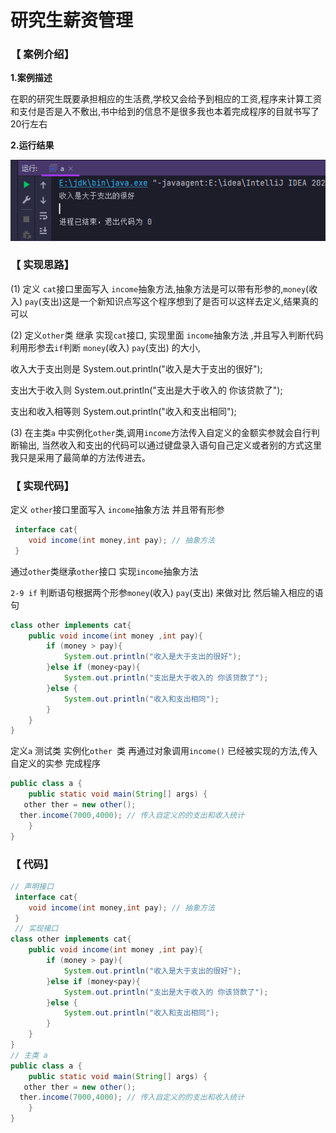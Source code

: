 # 研究生薪资管理

### 【 案例介绍】

**1.案例描述**

在职的研究生既要承担相应的生活费,学校又会给予到相应的工资,程序来计算工资和支付是否是入不敷出,书中给到的信息不是很多我也本着完成程序的目就书写了20行左右

**2.运行结果**

![](image/image_3ZnLARaOz3.png)

### 【 实现思路】

(1) 定义 `cat`接口里面写入 `income`抽象方法,抽象方法是可以带有形参的,`money`(收入)  `pay`(支出)这是一个新知识点写这个程序想到了是否可以这样去定义,结果真的可以

(2) 定义`other`类 继承 实现`cat`接口, 实现里面 `income`抽象方法 ,并且写入判断代码 利用形参去`if`判断  `money`(收入)  `pay`(支出) 的大小,

收入大于支出则是  System.out.println("收入是大于支出的很好");

支出大于收入则  System.out.println("支出是大于收入的 你该贷款了");&#x20;

支出和收入相等则   System.out.println("收入和支出相同");

(3) 在主类`a` 中实例化`other`类,调用`income`方法传入自定义的金额实参就会自行判断输出, 当然收入和支出的代码可以通过键盘录入语句自己定义或者别的方式这里我只是采用了最简单的方法传进去。

### 【 实现代码】

定义 `other`接口里面写入  `income`抽象方法 并且带有形参

```java
 interface cat{
    void income(int money,int pay); // 抽象方法
 }
```

通过`other`类继承`other`接口 实现`income`抽象方法&#x20;

`2-9 if` 判断语句根据两个形参`money`(收入)  `pay`(支出) 来做对比 然后输入相应的语句

```java
class other implements cat{
    public void income(int money ,int pay){
        if (money > pay){
            System.out.println("收入是大于支出的很好");
        }else if (money<pay){
            System.out.println("支出是大于收入的 你该贷款了");
        }else {
            System.out.println("收入和支出相同");
        }
    }
}

```

定义`a` 测试类 实例化`other `类   再通过对象调用`income()` 已经被实现的方法,传入自定义的实参 完成程序

```java
public class a {
    public static void main(String[] args) {
   other ther = new other();
  ther.income(7000,4000); // 传入自定义的的支出和收入统计
    }
}

```

### 【 代码】

```java
// 声明接口
 interface cat{
    void income(int money,int pay); // 抽象方法
 }
 // 实现接口
class other implements cat{
    public void income(int money ,int pay){
        if (money > pay){
            System.out.println("收入是大于支出的很好");
        }else if (money<pay){
            System.out.println("支出是大于收入的 你该贷款了");
        }else {
            System.out.println("收入和支出相同");
        }
    }
}
// 主类 a
public class a {
    public static void main(String[] args) {
   other ther = new other();
  ther.income(7000,4000); // 传入自定义的的支出和收入统计
    }
}
```
